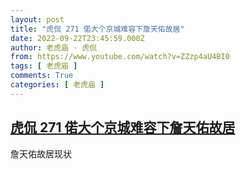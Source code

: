 ```yaml
---
layout: post
title: "虎侃 271 偌大个京城难容下詹天佑故居"
date: 2022-09-22T23:45:59.000Z
author: 老虎庙 · 虎侃
from: https://www.youtube.com/watch?v=ZZzp4aU4BI0
tags: [ 老虎庙 ]
comments: True
categories: [ 老虎庙 ]
---
```

<!--1663890359000-->
[虎侃 271 偌大个京城难容下詹天佑故居](https://www.youtube.com/watch?v=ZZzp4aU4BI0)
------

<div>
詹天佑故居现状
</div>

